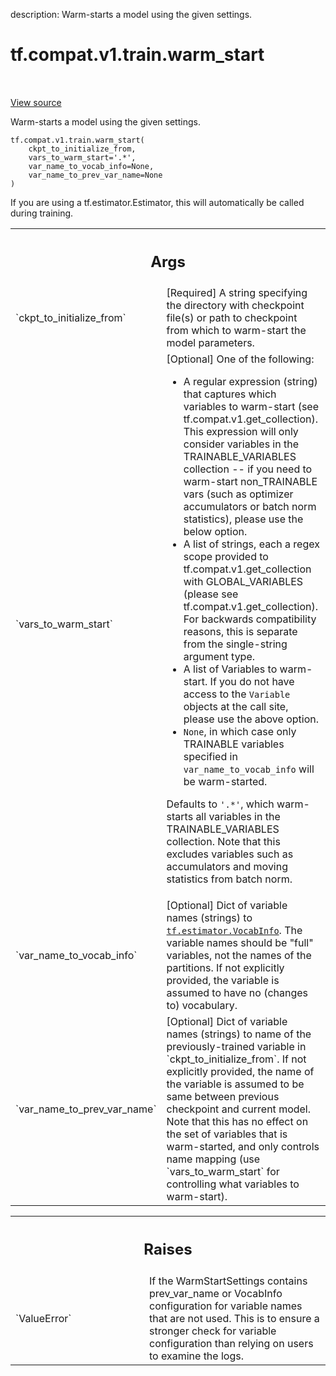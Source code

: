 description: Warm-starts a model using the given settings.

<div itemscope itemtype="http://developers.google.com/ReferenceObject">
<meta itemprop="name" content="tf.compat.v1.train.warm_start" />
<meta itemprop="path" content="Stable" />
</div>

# tf.compat.v1.train.warm_start

<!-- Insert buttons and diff -->

<table class="tfo-notebook-buttons tfo-api nocontent" align="left">

</table>

<a target="_blank" class="external" href="/code/stable/tensorflow/python/training/warm_starting_util.py">View source</a>



Warm-starts a model using the given settings.


<pre class="devsite-click-to-copy prettyprint lang-py tfo-signature-link">
<code>tf.compat.v1.train.warm_start(
    ckpt_to_initialize_from,
    vars_to_warm_start=&#x27;.*&#x27;,
    var_name_to_vocab_info=None,
    var_name_to_prev_var_name=None
)
</code></pre>



<!-- Placeholder for "Used in" -->

If you are using a tf.estimator.Estimator, this will automatically be called
during training.

<!-- Tabular view -->
 <table class="responsive fixed orange">
<colgroup><col width="214px"><col></colgroup>
<tr><th colspan="2"><h2 class="add-link">Args</h2></th></tr>

<tr>
<td>
`ckpt_to_initialize_from`<a id="ckpt_to_initialize_from"></a>
</td>
<td>
[Required] A string specifying the directory with
checkpoint file(s) or path to checkpoint from which to warm-start the
model parameters.
</td>
</tr><tr>
<td>
`vars_to_warm_start`<a id="vars_to_warm_start"></a>
</td>
<td>
[Optional] One of the following:

- A regular expression (string) that captures which variables to
  warm-start (see tf.compat.v1.get_collection).  This expression will only
  consider variables in the TRAINABLE_VARIABLES collection -- if you need
  to warm-start non_TRAINABLE vars (such as optimizer accumulators or
  batch norm statistics), please use the below option.
- A list of strings, each a regex scope provided to
  tf.compat.v1.get_collection with GLOBAL_VARIABLES (please see
  tf.compat.v1.get_collection).  For backwards compatibility reasons,
  this is separate from the single-string argument type.
- A list of Variables to warm-start.  If you do not have access to the
  `Variable` objects at the call site, please use the above option.
- `None`, in which case only TRAINABLE variables specified in
  `var_name_to_vocab_info` will be warm-started.

Defaults to `'.*'`, which warm-starts all variables in the
TRAINABLE_VARIABLES collection.  Note that this excludes variables such
as accumulators and moving statistics from batch norm.
</td>
</tr><tr>
<td>
`var_name_to_vocab_info`<a id="var_name_to_vocab_info"></a>
</td>
<td>
[Optional] Dict of variable names (strings) to
<a href="../../../../tf/estimator/VocabInfo.md"><code>tf.estimator.VocabInfo</code></a>. The variable names should be "full" variables,
not the names of the partitions.  If not explicitly provided, the variable
is assumed to have no (changes to) vocabulary.
</td>
</tr><tr>
<td>
`var_name_to_prev_var_name`<a id="var_name_to_prev_var_name"></a>
</td>
<td>
[Optional] Dict of variable names (strings) to
name of the previously-trained variable in `ckpt_to_initialize_from`. If
not explicitly provided, the name of the variable is assumed to be same
between previous checkpoint and current model.  Note that this has no
effect on the set of variables that is warm-started, and only controls
name mapping (use `vars_to_warm_start` for controlling what variables to
warm-start).
</td>
</tr>
</table>



<!-- Tabular view -->
 <table class="responsive fixed orange">
<colgroup><col width="214px"><col></colgroup>
<tr><th colspan="2"><h2 class="add-link">Raises</h2></th></tr>

<tr>
<td>
`ValueError`<a id="ValueError"></a>
</td>
<td>
If the WarmStartSettings contains prev_var_name or VocabInfo
configuration for variable names that are not used.  This is to ensure
a stronger check for variable configuration than relying on users to
examine the logs.
</td>
</tr>
</table>

